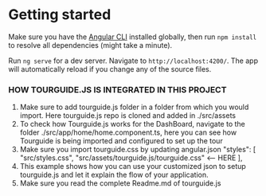 # Getting started

Make sure you have the [Angular CLI](https://github.com/angular/angular-cli#installation) installed globally, then run `npm install` to resolve all dependencies (might take a minute).

Run `ng serve` for a dev server. Navigate to `http://localhost:4200/`. The app will automatically reload if you change any of the source files.

### HOW TOURGUIDE.JS IS INTEGRATED IN THIS PROJECT

1. Make sure to add tourguide.js folder in a folder from which you would import. Here tourguide.js repo is cloned and added in ./src/assets
2. To check how Tourguide.js works for the DashBoard, navigate to the folder ./src/app/home/home.component.ts, here you can see how Tourguide is being imported and configured to set up the tour
3. Make sure you import tourguide.css by updating angular.json
    "styles": [
              "src/styles.css",
              "src/assets/tourguide.js/tourguide.css"  <-- HERE 
            ],
4. This example shows how you can use your customized json to setup tourguide.js and let it explain the flow of your application.
5. Make sure you read the complete Readme.md of tourguide.js 
